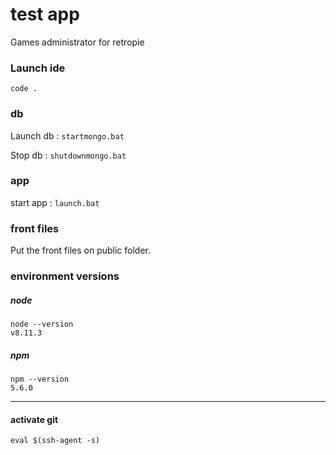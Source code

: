 # test app

Games administrator for retropie

### Launch ide

`code .`

### db

Launch db :
`startmongo.bat`

Stop db :
`shutdownmongo.bat`


### app

start app :
`launch.bat`


### front files
Put the front files on public folder.


### environment versions

##### node
```
node --version
v8.11.3
```

##### npm
```
npm --version
5.6.0
```

***

#### activate git
```
eval $(ssh-agent -s)
```